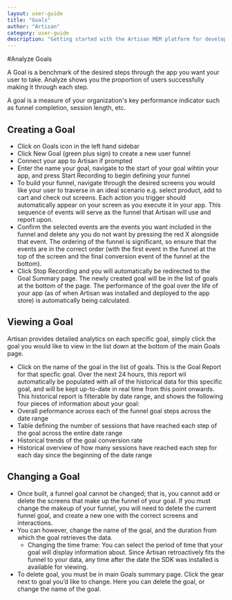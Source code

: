 ```yaml
---
layout: user-guide
title: "Goals"
author: "Artisan"
category: user-guide
description: "Getting started with the Artisan MEM platform for developers."
---
```

#Analyze Goals

A Goal is a benchmark of the desired steps through the app you want your user to take. Analyze shows you the proportion of users successfully making it through each step.

A goal is a measure of your organization\'s key performance indicator such as funnel completion, session length, etc.

## Creating a Goal

* Click on Goals icon in the left hand sidebar
* Click New Goal (green plus sign) to create a new user funnel
* Connect your app to Artisan if prompted
* Enter the name your goal, navigate to the start of your goal wihtin your app, and press Start Recording to begin defining your funnel
* To build your funnel, navigate through the desired screens you would like your user to traverse in an ideal scenario e.g. select product, add to cart and check out screens.  Each action you trigger should automatically appear on your screen as you execute it in your app.  This sequence of events will serve as the funnel that Artisan will use and report upon.
* Confirm the selected events are the events you want included in the funnel and delete any you do not want by pressing the red X alongside that event.  The ordering of the funnel is significant, so ensure that the events are in the correct order (with the first event in the funnel at the top of the screen and the final conversion event of the funnel at the bottom).
* Click Stop Recording and you will automatically be redirected to the Goal Summary page.  The newly created goal will be in the list of goals at the bottom of the page.  The performance of the goal over the life of your app (as of when Artisan was installed and deployed to the app store) is automatically being calculated.

## Viewing a Goal

Artisan provides detailed analytics on each specific goal, simply click the goal you would like to view in the list down at the bottom of the main Goals page.

* Click on the name of the goal in the list of goals.  This is the Goal Report for that specfic goal.  Over the next 24 hours, this report wil automatically be populated with all of the historical data for this specific goal, and will be kept up-to-date in real time from this point onwards.  This historical report is filterable by date range, and shows the following four pieces of information about your goal:
* Overall peformance across each of the funnel goal steps across the date range
* Table defining the number of sessions that have reached each step of the goal across the entire date range
* Historical trends of the goal conversion rate
* Historical overview of how many sessions have reached each step for each day since the beginning of the date range

## Changing a Goal

* Once built, a funnel goal cannot be changed; that is, you cannot add or delete the screens that make up the funnel of your goal. If you must change the makeup of your funnel, you will need to delete the current funnel goal, and create a new one with the correct screens and interactions.
* You can however, change the name of the goal, and the duration from which the goal retrieves the data.
  * Changing the time frame: You can select the period of time that your goal will display information about. Since Artisan retroactively fits the funnel to your data, any time after the date the SDK was installed is available for viewing.
* To delete goal, you must be in main Goals summary page. Click the gear next to goal you’d like to change. Here you can delete the goal, or change the name of the goal.

